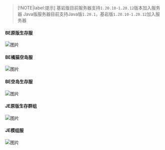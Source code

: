 > [!NOTE|label:提示]
> 基岩版目前服务器支持`1.20.10-1.20.12`版本加入服务器
> Java版服务器目前支持Java版`1.20.1`，基岩版`1.20.10-1.20.12`加入服务器
#### BE原版生存服
![图片](https://motdbe.blackbe.work/status_img?host=play.hmmc.top:19133)
#### BE橘猫空岛服
![图片](https://motdbe.blackbe.work/status_img?host=play.hmmc.top:19135)
#### BE空岛生存服
![图片](https://motdbe.blackbe.work/status_img?host=play.hmmc.top:54056)
#### JE原版生存群组
![图片](https://motdbe.blackbe.work/status_img/java?host=play.hmmc.top:25565)
#### JE模组服
![图片](https://motdbe.blackbe.work/status_img/java?host=play.hmmc.top:25566)